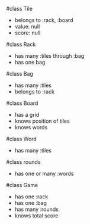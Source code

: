 #class Tile
  * belongs to :rack, :board
  * value: null
  * score: null

#class Rack
  * has many :tiles through :bag
  * has one bag

#class Bag
  * has many :tiles
  * belongs to :rack

#class Board
  * has a grid
  * knows position of tiles
  * knows words

#class Word
  * has many :tiles

#class rounds
  * has one or many :words

#class Game
  * has one :rack
  * has one :bag
  * has many :rounds
  * knows total score
